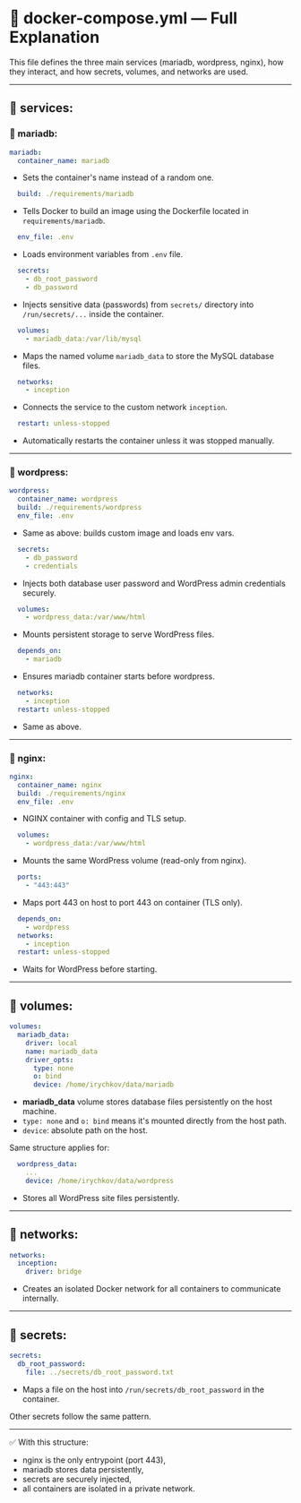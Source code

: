 
# 📘 docker-compose.yml — Full Explanation

This file defines the three main services (mariadb, wordpress, nginx), how they interact, and how secrets, volumes, and networks are used.

---

## 🔹 services:

### 🔸 mariadb:

```yaml
mariadb:
  container_name: mariadb
```
- Sets the container's name instead of a random one.

```yaml
  build: ./requirements/mariadb
```
- Tells Docker to build an image using the Dockerfile located in `requirements/mariadb`.

```yaml
  env_file: .env
```
- Loads environment variables from `.env` file.

```yaml
  secrets:
    - db_root_password
    - db_password
```
- Injects sensitive data (passwords) from `secrets/` directory into `/run/secrets/...` inside the container.

```yaml
  volumes:
    - mariadb_data:/var/lib/mysql
```
- Maps the named volume `mariadb_data` to store the MySQL database files.

```yaml
  networks:
    - inception
```
- Connects the service to the custom network `inception`.

```yaml
  restart: unless-stopped
```
- Automatically restarts the container unless it was stopped manually.

---

### 🔸 wordpress:

```yaml
wordpress:
  container_name: wordpress
  build: ./requirements/wordpress
  env_file: .env
```
- Same as above: builds custom image and loads env vars.

```yaml
  secrets:
    - db_password
    - credentials
```
- Injects both database user password and WordPress admin credentials securely.

```yaml
  volumes:
    - wordpress_data:/var/www/html
```
- Mounts persistent storage to serve WordPress files.

```yaml
  depends_on:
    - mariadb
```
- Ensures mariadb container starts before wordpress.

```yaml
  networks:
    - inception
  restart: unless-stopped
```
- Same as above.

---

### 🔸 nginx:

```yaml
nginx:
  container_name: nginx
  build: ./requirements/nginx
  env_file: .env
```
- NGINX container with config and TLS setup.

```yaml
  volumes:
    - wordpress_data:/var/www/html
```
- Mounts the same WordPress volume (read-only from nginx).

```yaml
  ports:
    - "443:443"
```
- Maps port 443 on host to port 443 on container (TLS only).

```yaml
  depends_on:
    - wordpress
  networks:
    - inception
  restart: unless-stopped
```
- Waits for WordPress before starting.

---

## 🔹 volumes:

```yaml
volumes:
  mariadb_data:
    driver: local
    name: mariadb_data
    driver_opts:
      type: none
      o: bind
      device: /home/irychkov/data/mariadb
```
- **mariadb_data** volume stores database files persistently on the host machine.
- `type: none` and `o: bind` means it's mounted directly from the host path.
- `device`: absolute path on the host.

Same structure applies for:

```yaml
  wordpress_data:
    ...
    device: /home/irychkov/data/wordpress
```
- Stores all WordPress site files persistently.

---

## 🔹 networks:

```yaml
networks:
  inception:
    driver: bridge
```
- Creates an isolated Docker network for all containers to communicate internally.

---

## 🔹 secrets:

```yaml
secrets:
  db_root_password:
    file: ../secrets/db_root_password.txt
```
- Maps a file on the host into `/run/secrets/db_root_password` in the container.

Other secrets follow the same pattern.

---

✅ With this structure:
- nginx is the only entrypoint (port 443),
- mariadb stores data persistently,
- secrets are securely injected,
- all containers are isolated in a private network.
